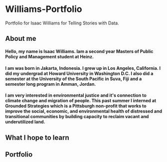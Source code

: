 # Williams-Portfolio
Portfolio for Isaac Williams for Telling Stories with Data. 
## About me

#### Hello, my name is Isaac Williams. Iam a second year Masters of Public Policy and Management student at Heinz.

#### I am was born in Jakarta, Indonesia. I grew up in Los Angeles, California. I did my undergrad at Howard University in Washington D.C. I also did a semester at the University of the South Pacific in Suva, Fiji and a semester long program in Amman, Jordan.  

#### I am very interested in environmental justice and it's connection to climate change and migration of people. This past summer I interned at Grounded Strategies which is a Pittsburgh non-profit that works to improve the social, economic, and environmental health of distressed and transitional communities by building capacity to reclaim vacant and underutilized land.
## What I hope to learn

## Portfolio

<div class="flourish-embed flourish-chart" data-src="visualisation/7205614"><script src="https://public.flourish.studio/resources/embed.js"></script></div>
